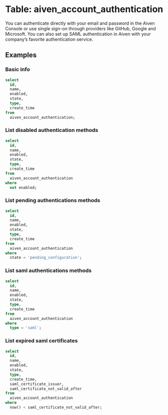 # Table: aiven_account_authentication

You can authenticate directly with your email and password in the Aiven Console or use single sign-on through providers like GitHub, Google and Microsoft. You can also set up SAML authentication in Aiven with your company’s favorite authentication service.

## Examples

### Basic info

```sql
select
  id,
  name,
  enabled,
  state,
  type,
  create_time
from
  aiven_account_authentication;
```

### List disabled authentication methods

```sql
select
  id,
  name,
  enabled,
  state,
  type,
  create_time
from
  aiven_account_authentication
where
  not enabled;
```

### List pending authentications methods

```sql
select
  id,
  name,
  enabled,
  state,
  type,
  create_time
from
  aiven_account_authentication
where
  state = 'pending_configuration';
```

### List saml authentications methods

```sql
select
  id,
  name,
  enabled,
  state,
  type,
  create_time
from
  aiven_account_authentication
where
  type = 'saml';
```

### List expired saml certificates

```sql
select
  id,
  name,
  enabled,
  state,
  type,
  create_time,
  saml_certificate_issuer,
  saml_certificate_not_valid_after
from
  aiven_account_authentication
where
  now() < saml_certificate_not_valid_after;
```
